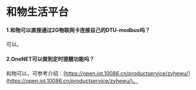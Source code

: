 # 和物生活平台

#### 1.和物可以直接通过2G物联网卡连接自己的DTU-modbus吗？

可以。

#### 2.OneNET可以做到定时提醒功能吗？

和物可以，可参考介绍：[https://open.iot.10086.cn/productservice/zyhewu/](https://open.iot.10086.cn/productservice/zyhewu/)。